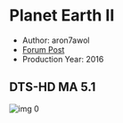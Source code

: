 # Planet Earth II

* Author: aron7awol
* [Forum Post](https://www.avsforum.com/threads/bass-eq-for-filtered-movies.2995212/post-56885188)
* Production Year: 2016

## DTS-HD MA 5.1

![img 0](https://i.imgur.com/yqdwjcD.jpg)

